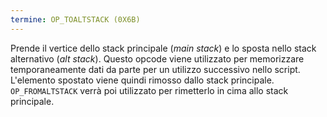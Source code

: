 ```yaml
---
termine: OP_TOALTSTACK (0X6B)
---
```


Prende il vertice dello stack principale (*main stack*) e lo sposta nello stack alternativo (*alt stack*). Questo opcode viene utilizzato per memorizzare temporaneamente dati da parte per un utilizzo successivo nello script. L'elemento spostato viene quindi rimosso dallo stack principale. `OP_FROMALTSTACK` verrà poi utilizzato per rimetterlo in cima allo stack principale.